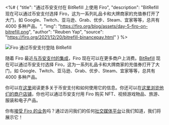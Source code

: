 <%# {
  "title": "通过币安支付在 BitRefill 上使用 Firo",
  "description": "BitRefill 现在可以通过币安支付选择 Firo，这为一系列礼品卡和大牌商家的充值券打开了大门，如 Google、Twitch、亚马逊、Grab、优步、Steam、宜家等等，总共有 4000 多种产品。",
  "img": "https://firo.org/blog/assets/day-5-firo-on-bitrefill.png",
  "author": "Reuben Yap",
  "source": "https://firo.org/2021/12/20/bitrefill-binancepay.html"
} %>

![Firo 通过币安支付登陆 BitRefill](https://firo.org/blog/assets/day-5-firo-on-bitrefill.png#size=8000x4000)

随着 Firo 最近[与币安支付的集成](2021-11-25-firo-binance-pay.html)，Firo 现在可以在更多商户上消费。[BitRefill](https://www.bitrefill.com/) 现在可以通过币安支付选择 Firo，这为一系列礼品卡和大牌商家的充值券打开了大门，如 Google、Twitch、亚马逊、Grab、优步、Steam、宜家等等，总共有 4000 多种产品。

你可以在[这里](https://pay.binance.com/)阅读更多关于币安支付和如何使用它的信息。你还可以在[这里浏览他们的商户店铺](https://pay.binance.com/zh-CN/merchant-stores?tab=featured)，你也可以通过币安支付用 Firo 购买 NFT、视频游戏物品、旅游、服装和电子产品。

你有[接受 Firo 的业务](https://firo.org/community/merchants/)吗？通过访问我们的任何[社交媒体平台](https://firo.org/community/social/)让我们知道，我们将展示它！
